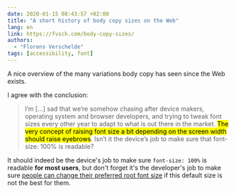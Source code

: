 ```yaml
---
date: 2020-01-15 08:43:57 +02:00
title: "A short history of body copy sizes on the Web"
lang: en
link: https://fvsch.com/body-copy-sizes/
authors:
  - "Florens Verschelde"
tags: [accessibility, font]
---
```


A nice overview of the many variations body copy has seen since the Web exists.

I agree with the conclusion:

> I’m […] sad that we’re somehow chasing after device makers, operating system and browser developers, and trying to tweak font sizes every other year to adapt to what is out there in the market. <mark>The very concept of raising font size a bit depending on the screen width should raise eyebrows</mark>. Isn’t it the device’s job to make sure that font-size: 100% is readable?

It should indeed be the device's job to make sure `font-size: 100%` is readable **for most users**, but don't forget it's the developer's job to make sure [people can change their preferred root font size](/articles/2018/06/users-do-change-font-size/) if this default size is not the best for them.
